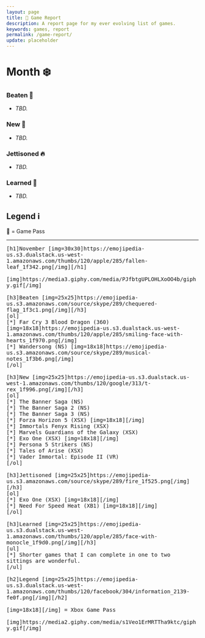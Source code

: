 ```yaml
---
layout: page
title: 📒 Game Report
description: A report page for my ever evolving list of games.
keywords: games, report
permalink: /game-report/
update: placeholder
---
```


<div id="default-report">
<h1><span id="default-month">Month</span> <span id="default-emoji">❄️</span></h1>

<!-- [img]header/from/giphy.gif[/img] -->

<h3>Beaten 🏁</h3>
<p>
<div id="default-games-beaten">
  <ul>
    <li><i>TBD.</i></li>
  </ul>
</div>
</p>
<h3>New 🦖</h3>
<p>
<div id="default-games-new">
  <ul>
    <li><i>TBD.</i></li>
  </ul>
</div>
</p>
<h3>Jettisoned 🔥</h3>
<p>
<div id="default-games-jettisoned">
  <ul>
    <li><i>TBD.</i></li>
  </ul>
</div>
</p>
<h3>Learned 🧐</h3>
<p>
<div id="default-lessons-learned">
  <ul>
    <li><i>TBD.</i></li>
  </ul>
</div>
</p>
<h2>Legend ℹ️</h3>
<p>
💚 = Game Pass
</p>
</div>

<hr>
<link rel="stylesheet" href="https://cdn.jsdelivr.net/npm/firacode@6.2.0/distr/fira_code.css">
<div id="bbcode-report" style="font-family: 'Fira Code', monospace;">
[h1]<span id="bbcode-month">November</span> [img=30x30]<span id="bbcode-emoji">https://emojipedia-us.s3.dualstack.us-west-1.amazonaws.com/thumbs/120/apple/285/fallen-leaf_1f342.png</span>[/img][/h1]<br>
<br>
[img]https://media3.giphy.com/media/PJfbtgUPLOHLXoOO4b/giphy.gif[/img]<br>
<br>
[h3]Beaten [img=25x25]https://emojipedia-us.s3.amazonaws.com/source/skype/289/chequered-flag_1f3c1.png[/img][/h3]<br>
<div id="bbcode-games-beaten">
[ol]<br>
[*] Far Cry 3 Blood Dragon (360) [img=18x18]https://emojipedia-us.s3.dualstack.us-west-1.amazonaws.com/thumbs/120/apple/285/smiling-face-with-hearts_1f970.png[/img]<br>
[*] Wandersong (NS) [img=18x18]https://emojipedia-us.s3.amazonaws.com/source/skype/289/musical-notes_1f3b6.png[/img]<br>
[/ol]
</div>
<br>
[h3]New [img=25x25]https://emojipedia-us.s3.dualstack.us-west-1.amazonaws.com/thumbs/120/google/313/t-rex_1f996.png[/img][/h3]<br>
<div id="bbcode-games-new">
[ol]<br>
[*] The Banner Saga (NS)<br>
[*] The Banner Saga 2 (NS)<br>
[*] The Banner Saga 3 (NS)<br>
[*] Forza Horizon 5 (XSX) [img=18x18]<span class="game-pass-heart"></span>[/img]<br>
[*] Immortals Fenyx Rising (XSX)<br>
[*] Marvels Guardians of the Galaxy (XSX)<br>
[*] Exo One (XSX) [img=18x18]<span class="game-pass-heart"></span>[/img]<br>
[*] Persona 5 Strikers (NS)<br>
[*] Tales of Arise (XSX)<br>
[*] Vader Immortal: Episode II (VR)<br>
[/ol]
</div>
<br>
[h3]Jettisoned [img=25x25]https://emojipedia-us.s3.amazonaws.com/source/skype/289/fire_1f525.png[/img][/h3]<br>
<div id="bbcode-games-jettisoned">
[ol]<br>
[*] Exo One (XSX) [img=18x18]<span class="game-pass-heart"></span>[/img]<br>
[*] Need For Speed Heat (XB1) [img=18x18]<span class="game-pass-heart"></span>[/img]<br>
[/ol]
</div>
<br>
[h3]Learned [img=25x25]https://emojipedia-us.s3.dualstack.us-west-1.amazonaws.com/thumbs/120/apple/285/face-with-monocle_1f9d0.png[/img][/h3]<br>
<div id="bbcode-lessons-learned">
[ul]<br>
[*] Shorter games that I can complete in one to two sittings are wonderful.<br>
[/ul]
</div>
<br>
[h2]Legend [img=25x25]https://emojipedia-us.s3.dualstack.us-west-1.amazonaws.com/thumbs/120/facebook/304/information_2139-fe0f.png[/img][/h2]<br>
<br>
[img=18x18]<span class="game-pass-heart"></span>[/img] = Xbox Game Pass<br>
<br>
[img]https://media2.giphy.com/media/s1Veo1ErMRTTha9ktc/giphy.gif[/img]
</div>

<script type="text/javascript" src="/assets/javascript/game_report.js"></script>

[beaten flag]: https://emojipedia-us.s3.amazonaws.com/source/skype/289/chequered-flag_1f3c1.png
[new t-rex]: https://emojipedia-us.s3.dualstack.us-west-1.amazonaws.com/thumbs/120/google/313/t-rex_1f996.png
[jettisoned flame]: https://emojipedia-us.s3.amazonaws.com/source/skype/289/fire_1f525.png
[learned monocle]: https://emojipedia-us.s3.dualstack.us-west-1.amazonaws.com/thumbs/120/apple/285/face-with-monocle_1f9d0.png
[legend info]: https://emojipedia-us.s3.dualstack.us-west-1.amazonaws.com/thumbs/120/facebook/304/information_2139-fe0f.png
[gamepass heart]: https://emojipedia-us.s3.dualstack.us-west-1.amazonaws.com/thumbs/120/facebook/65/green-heart_1f49a.png